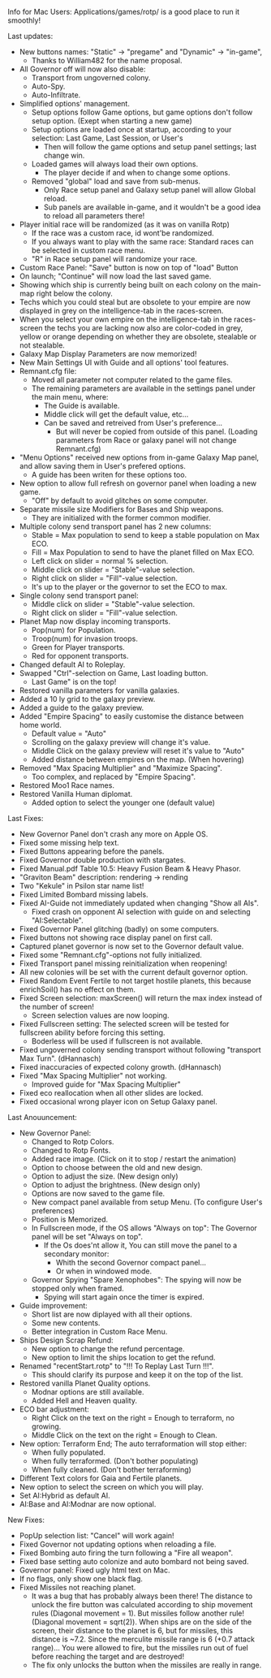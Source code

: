 Info for Mac Users: Applications/games/rotp/ is a good place to run it smoothly!

Last updates:
- New buttons names: "Static" -> "pregame" and "Dynamic" -> "in-game",
  - Thanks to William482 for the name proposal.
- All Governor off will now also disable: 
  - Transport from ungoverned colony.
  - Auto-Spy.
  - Auto-Infiltrate.
- Simplified options' management.
  - Setup options follow Game options, but game options don't follow setup option. (Exept when starting a new game)
  - Setup options are loaded once at startup, according to your selection: Last Game, Last Session, or User's
    - Then will follow the game options and setup panel settings; last change win.
  - Loaded games will always load their own options.
    - The player decide if and when to change some options.
  - Removed "global" load and save from sub-menus.
    - Only Race setup panel and Galaxy setup panel will allow Global reload.
    - Sub panels are available in-game, and it wouldn't be a good idea to reload all parameters there!
- Player initial race will be randomized (as it was on vanilla Rotp)
  - If the race was a custom race, id wont'be randomized.
  - If you always want to play with the same race: Standard races can be selected in custom race menu.
  - "R" in Race setup panel will randomize your race.
- Custom Race Panel: "Save" button is now on top of "load" Button
- On launch; "Continue" will now load the last saved game.
- Showing which ship is currently being built on each colony on the main-map right below the colony.
- Techs which you could steal but are obsolete to your empire are now displayed in grey on the intelligence-tab in the races-screen.
- When you select your own empire on the intelligence-tab in the races-screen the techs you are lacking now also are color-coded in grey, yellow or orange depending on whether they are obsolete, stealable or not stealable.
- Galaxy Map Display Parameters are now memorized!
- New Main Settings UI with Guide and all options' tool features.
- Remnant.cfg file:
  - Moved all parameter not computer related to the game files.
  - The remaining parameters are available in the settings panel under the main menu, where:
    - The Guide is available.
    - Middle click will get the default value, etc...
    - Can be saved and retreived from User's preference...
      - But will never be copied from outside of this panel. (Loading parameters from Race or galaxy panel will not change Remnant.cfg)
- "Menu Options" received new options from in-game Galaxy Map panel, and allow saving them in User's prefered options.
  - A guide has been writen for these options too.
- New option to allow full refresh on governor panel when loading a new game.
  - "Off" by default to avoid glitches on some computer.
- Separate missile size Modifiers for Bases and Ship weapons.
  - They are initialized with the former common modifier.
- Multiple colony send transport panel has 2 new columns:
  - Stable = Max population to send to keep a stable population on Max ECO.
  - Fill = Max Population to send to have the planet filled on Max ECO.
  - Left click on slider = normal % selection.
  - Middle click on slider = "Stable"-value selection.
  - Right click on slider = "Fill"-value selection.
  - It's up to the player or the governor to set the ECO to max.
- Single colony send transport panel:
  - Middle click on slider = "Stable"-value selection.
  - Right click on slider = "Fill"-value selection.
- Planet Map now display incoming transports.
  - Pop(num) for Population.
  - Troop(num) for invasion troops.
  - Green for Player transports.
  - Red for opponent transports.
- Changed default AI to Roleplay.
- Swapped "Ctrl"-selection on Game, Last loading button.
  - Last Game" is on the top!
- Restored vanilla parameters for vanilla galaxies.
- Added a 10 ly grid to the galaxy preview.
- Added a guide to the galaxy preview.
- Added "Empire Spacing" to easily customise the distance between home world.
  - Default value = "Auto"
  - Scrolling on the galaxy preview will change it's value.
  - Middle Click on the galaxy preview will reset it's value to "Auto"
  - Added distance between empires on the map. (When hovering)
- Removed "Max Spacing Multiplier" and "Maximize Spacing".
  - Too complex, and replaced by "Empire Spacing".
- Restored Moo1 Race names.
- Restored Vanilla Human diplomat.
  - Added option to select the younger one (default value)


Last Fixes:
- New Governor Panel don't crash any more on Apple OS.
- Fixed some missing help text.
- Fixed Buttons appearing before the panels.
- Fixed Governor double production with stargates.
- Fixed Manual.pdf Table 10.5: Heavy Fusion Beam & Heavy Phasor.
- "Graviton Beam" description: rendering -> rending 
- Two "Kekule" in Psilon star name list!
- Fixed Limited Bombard missing labels.
- Fixed AI-Guide not immediately updated when changing "Show all AIs".
  - Fixed crash on opponent AI selection with guide on and selecting "AI:Selectable".
- Fixed Governor Panel glitching (badly) on some computers.
- Fixed buttons not showing race display panel on first call.
- Captured planet governor is now set to the Governor default value.
- Fixed some "Remnant.cfg"-options not fully initialized.
- Fixed Transport panel missing reinitialization when reopening!
- All new colonies will be set with the current default governor option.
- Fixed Random Event Fertile to not target hostile planets, this because enrichSoil() has no effect on them.
- Fixed Screen selection: maxScreen() will return the max index instead of the number of screen!
  - Screen selection values are now looping.
- Fixed Fullscreen setting: The selected screen will be tested for fullscreen ability before forcing this setting.
  - Boderless will be used if fullscreen is not available.
- Fixed ungoverned colony sending transport without following "transport Max Turn". (dHannasch)
- Fixed inaccuracies of expected colony growth. (dHannasch)
- Fixed  "Max Spacing Multiplier" not working.
  - Improved guide for "Max Spacing Multiplier"
- Fixed eco reallocation when all other slides are locked.
- Fixed occasional wrong player icon on Setup Galaxy panel.


Last Anouuncement:

- New Governor Panel:
  - Changed to Rotp Colors.
  - Changed to Rotp Fonts.
  - Added race image. (Click on it to stop / restart the animation)
  - Option to choose between the old and new design.
  - Option to adjust the size. (New design only)
  - Option to adjust the brightness. (New design only)
  - Options are now saved to the game file.
  - New compact panel available from setup Menu. (To configure User's preferences)
  - Position is Memorized.
  - In Fullscreen mode, if the OS allows "Always on top": The Governor panel will be set "Always on top".
    - If the Os does'nt allow it, You can still move the panel to a secondary monitor:
      - Whith the second Governor compact panel...
      - Or when in windowed mode.
  - Governor Spying "Spare Xenophobes": The spying will now be stopped only when framed.
    - Spying will start again once the timer is expired.
- Guide improvement: 
  - Short list are now diplayed with all their options.
  - Some new contents.
  - Better integration in Custom Race Menu.
- Ships Design Scrap Refund:
  - New option to change the refund percentage.
  - New option to limit the ships location to get the refund.
- Renamed "recentStart.rotp" to "!!! To Replay Last Turn !!!".
  - This should clarify its purpose and keep it on the top of the list.
- Restored vanilla Planet Quality options.
  - Modnar options are still available.
  - Added Hell and Heaven quality.
- ECO bar adjustment:
  - Right Click on the text on the right = Enough to terraform, no growing.
  - Middle Click on the text on the right = Enough to Clean.
- New option: Terraform End; The auto terraformation will stop either:
  - When fully populated.
  - When fully terraformed. (Don't bother populating)
  - When fully cleaned. (Don't bother terraforming)
- Different Text colors for Gaia and Fertile planets.
- New option to select the screen on which you will play.
- Set AI:Hybrid as default AI.
- AI:Base and AI:Modnar are now optional.


New Fixes:
- PopUp selection list: "Cancel" will work again!
- Fixed Governor not updating options when reloading a file.
- Fixed Bombing auto firing the turn following a "Fire all weapon".
- Fixed base setting auto colonize and auto bombard not being saved.
- Governor panel: Fixed ugly html text on Mac.
- If no flags, only show one black flag.
- Fixed Missiles not reaching planet.
  - It was a bug that has probably always been there! The distance to unlock the fire button was calculated according to ship movement rules (Diagonal movement = 1). But missiles follow another rule! (Diagonal movement = sqrt(2)). When ships are on the side of the screen, their distance to the planet is 6, but for missiles, this distance is ~7.2. Since the merculite missile range is 6 (+0.7 attack range)... You were allowed to fire, but the missiles run out of fuel before reaching the target and are destroyed!
  - The fix only unlocks the button when the missiles are really in range.


